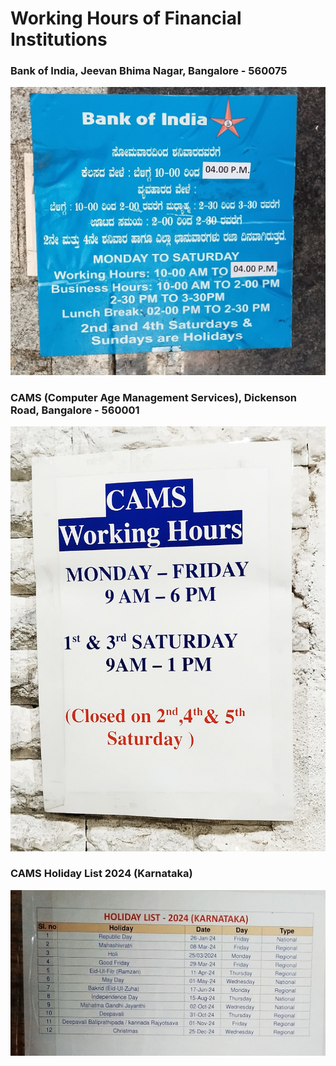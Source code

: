 # Working Hours of Financial Institutions

### Bank of India, Jeevan Bhima Nagar, Bangalore - 560075
![Bank of India](./images/boi-jbn-timing-20240408.jpg "Bank of India, Jeevan Bhima Nagar, Bangalore - 560075")

### CAMS (Computer Age Management Services), Dickenson Road, Bangalore - 560001
![CAMS](./images/cams-dickenson-road-timing-20240325.jpg "Computer Age Management Services, Dickenson Road, Bangalore - 560001")
### CAMS Holiday List 2024 (Karnataka)
![CAMS Holiday List 2024 Karnataka](./images/cams-dickenson-road-holidays-2024-karnataka.jpg "CAMS Holiday List 2024 - Karnataka")

